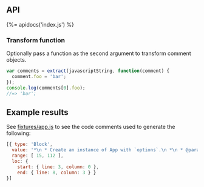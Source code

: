 ## API
{%= apidocs('index.js') %}

### Transform function

Optionally pass a function as the second argument to transform comment objects.

```js
var comments = extract(javascriptString, function(comment) {
  comment.foo = 'bar';
});
console.log(comments[0].foo);
//=> 'bar';
```

## Example results

See [fixtures/app.js](./fixtures/app.js) to see the code comments used to generate the following:

```js
[{ type: 'Block',
  value: '*\n * Create an instance of App with `options`.\n *\n * @param {Object} options\n * @api public\n ',
  range: [ 15, 112 ],
  loc: { 
    start: { line: 3, column: 0 }, 
    end: { line: 8, column: 3 } } 
}]
```
